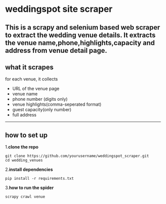 # weddingspot site scraper
This is a scrapy and selenium based web scraper to extract the wedding venue details. It extracts the venue name,phone,highlights,capacity and address from venue detail page.
---
## what it scrapes 
for each venue, it collects
- URL of the venue page
- venue name
- phone number (digits only)
- venue highlights(comma-seperated format)
- guest capacity(only number)
- full address

---
## how to set up
1.**clone the repo**
```
git clone https://github.com/yourusername/weddingspot_scraper.git
cd wedding_venues
```
2.**install dependencies**

```
pip install -r requirements.txt
```
3.**how to run the spider**
```
scrapy crawl venue
```

